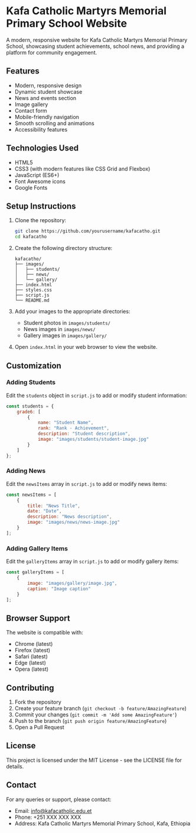 # Kafa Catholic Martyrs Memorial Primary School Website

A modern, responsive website for Kafa Catholic Martyrs Memorial Primary School, showcasing student achievements, school news, and providing a platform for community engagement.

## Features

- Modern, responsive design
- Dynamic student showcase
- News and events section
- Image gallery
- Contact form
- Mobile-friendly navigation
- Smooth scrolling and animations
- Accessibility features

## Technologies Used

- HTML5
- CSS3 (with modern features like CSS Grid and Flexbox)
- JavaScript (ES6+)
- Font Awesome icons
- Google Fonts

## Setup Instructions

1. Clone the repository:
   ```bash
   git clone https://github.com/yourusername/kafacatho.git
   cd kafacatho
   ```

2. Create the following directory structure:
   ```
   kafacatho/
   ├── images/
   │   ├── students/
   │   ├── news/
   │   └── gallery/
   ├── index.html
   ├── styles.css
   ├── script.js
   └── README.md
   ```

3. Add your images to the appropriate directories:
   - Student photos in `images/students/`
   - News images in `images/news/`
   - Gallery images in `images/gallery/`

4. Open `index.html` in your web browser to view the website.

## Customization

### Adding Students
Edit the `students` object in `script.js` to add or modify student information:
```javascript
const students = {
    grade6: [
        {
            name: "Student Name",
            rank: "Rank - Achievement",
            description: "Student description",
            image: "images/students/student-image.jpg"
        }
    ]
};
```

### Adding News
Edit the `newsItems` array in `script.js` to add or modify news items:
```javascript
const newsItems = [
    {
        title: "News Title",
        date: "Date",
        description: "News description",
        image: "images/news/news-image.jpg"
    }
];
```

### Adding Gallery Items
Edit the `galleryItems` array in `script.js` to add or modify gallery items:
```javascript
const galleryItems = [
    {
        image: "images/gallery/image.jpg",
        caption: "Image caption"
    }
];
```

## Browser Support

The website is compatible with:
- Chrome (latest)
- Firefox (latest)
- Safari (latest)
- Edge (latest)
- Opera (latest)

## Contributing

1. Fork the repository
2. Create your feature branch (`git checkout -b feature/AmazingFeature`)
3. Commit your changes (`git commit -m 'Add some AmazingFeature'`)
4. Push to the branch (`git push origin feature/AmazingFeature`)
5. Open a Pull Request

## License

This project is licensed under the MIT License - see the LICENSE file for details.

## Contact

For any queries or support, please contact:
- Email: info@kafacatholic.edu.et
- Phone: +251 XXX XXX XXX
- Address: Kafa Catholic Martyrs Memorial Primary School, Kafa, Ethiopia